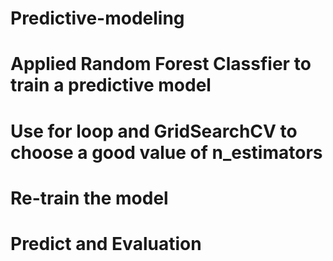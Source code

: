 # Predictive-modeling
# Applied Random Forest Classfier to train a predictive model
# Use for loop and GridSearchCV to choose a good value of n_estimators
# Re-train the model
# Predict and Evaluation

